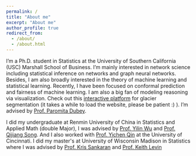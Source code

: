 ```yaml
---
permalink: /
title: "About me"
excerpt: "About me"
author_profile: true
redirect_from: 
  - /about/
  - /about.html
---
```

I’m a Ph.D. student in Statistics at the University of Southern California (USC) Marshall School of Business. I’m mainly interested in network science including statistical inference on networks and graph neural networks. Besides, I am also broadly interested in the theory of machine learning and statistical learning. Recently, I have been focused on conformal prediction and fairness of machine learning. I am also a big fan of modeling reasoning via visualization. Check out this [interactive platform](https://bruce-zheng.shinyapps.io/glacier_segmententation/) for glacier segmentation (it takes a while to load the website, please be patient :) ). I’m advised by [Prof. Paromita Dubey](https://www.paromitadubey.com/). 

I did my undergraduate at Renmin University of China in Statistics and Applied Math (double Major), I was advised by [Prof. Yilin Wu](http://stat.ruc.edu.cn/Home/People/Faculty/6c758506e58e4e7fa9628e62390752d7.htm) and [Prof. Qijiang Song](http://math.ruc.edu.cn/ywb/Faculty/Inserviceteacher/Lecturer/449fab31b0bb43d6aa481a3d69360210.htm). And I also worked with [Prof. Yichen Qin](https://business.uc.edu/faculty-and-research/departments/obais/faculty/yichen-qin.html) at the University of Cincinnati. I did my master's at University of Wisconsin Madison in Statistics where I was advised by [Prof. Kris Sankaran](https://krisrs1128.github.io/LSLab/_includes/team) and [Prof. Keith Levin](https://stat.wisc.edu/staff/levin-keith/)

